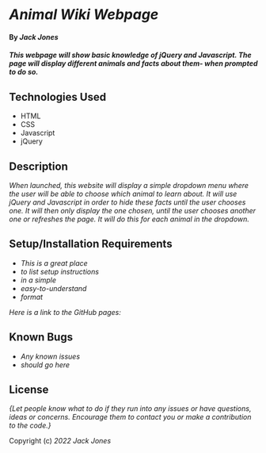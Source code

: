 # _Animal Wiki Webpage_

#### By _Jack Jones_

#### _This webpage will show basic knowledge of jQuery and Javascript. The page will display different animals and facts about them- when prompted to do so._

## Technologies Used

* HTML
* CSS
* Javascript
* jQuery

## Description

_When launched, this website will display a simple dropdown menu where the user will be able to choose which animal to learn about. It will use jQuery and Javascript in order to hide these facts until the user chooses one. It will then only display the one chosen, until the user chooses another one or refreshes the page. It will do this for each animal in the dropdown._

## Setup/Installation Requirements

* _This is a great place_
* _to list setup instructions_
* _in a simple_
* _easy-to-understand_
* _format_

_Here is a link to the GitHub pages:_

## Known Bugs

* _Any known issues_
* _should go here_

## License

_{Let people know what to do if they run into any issues or have questions, ideas or concerns.  Encourage them to contact you or make a contribution to the code.}_

Copyright (c) _2022_ _Jack Jones_